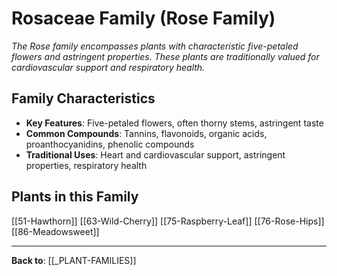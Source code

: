 # Rosaceae Family (Rose Family)

*The Rose family encompasses plants with characteristic five-petaled flowers and astringent properties. These plants are traditionally valued for cardiovascular support and respiratory health.*

## Family Characteristics
- **Key Features**: Five-petaled flowers, often thorny stems, astringent taste
- **Common Compounds**: Tannins, flavonoids, organic acids, proanthocyanidins, phenolic compounds
- **Traditional Uses**: Heart and cardiovascular support, astringent properties, respiratory health

## Plants in this Family

[[51-Hawthorn]]
[[63-Wild-Cherry]]
[[75-Raspberry-Leaf]]
[[76-Rose-Hips]]
[[86-Meadowsweet]]

---

**Back to**: [[_PLANT-FAMILIES]]